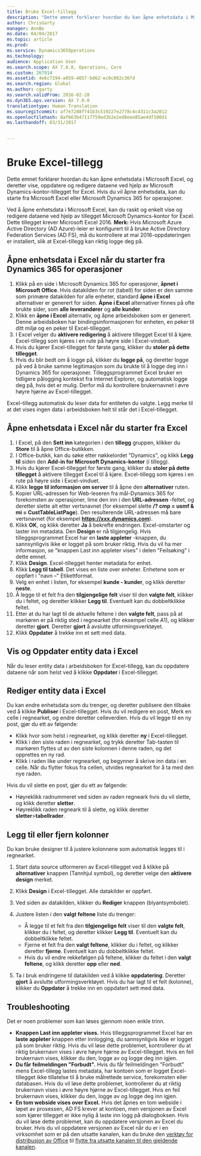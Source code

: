 ```yaml
---
title: Bruke Excel-tillegg
description: "Dette emnet forklarer hvordan du kan åpne enhetsdata i Microsoft Excel, og deretter vise, oppdatere og redigere dataene ved hjelp av Microsoft Dynamics-kontor-tillegget for Excel. Hvis du vil åpne enhetsdata, kan du starte fra Microsoft Excel eller Microsoft Dynamics 365 for operasjoner."
author: ChrisGarty
manager: AnnBe
ms.date: 04/04/2017
ms.topic: article
ms.prod: 
ms.service: Dynamics365Operations
ms.technology: 
audience: Application User
ms.search.scope: AX 7.0.0, Operations, Core
ms.custom: 267914
ms.assetid: 4e6c7194-a059-4057-bd62-ec0c802c36fd
ms.search.region: Global
ms.author: cgarty
ms.search.validFrom: 2016-02-28
ms.dyn365.ops.version: AX 7.0.0
translationtype: Human Translation
ms.sourcegitcommit: af7e7288f741b3c519227e2778c4c4311c3a2012
ms.openlocfilehash: 8af663b47117759ed3b2e2ed8eee85ae4df100d1
ms.lasthandoff: 03/31/2017


---
```


# <a name="use-the-excel-add-in"></a>Bruke Excel-tillegg

Dette emnet forklarer hvordan du kan åpne enhetsdata i Microsoft Excel, og deretter vise, oppdatere og redigere dataene ved hjelp av Microsoft Dynamics-kontor-tillegget for Excel. Hvis du vil åpne enhetsdata, kan du starte fra Microsoft Excel eller Microsoft Dynamics 365 for operasjoner.

Ved å åpne enhetsdata i Microsoft Excel, kan du raskt og enkelt vise og redigere dataene ved hjelp av tillegget Microsoft Dynamics-kontor for Excel. Dette tillegget krever Microsoft Excel 2016. **Merk:** Hvis Microsoft Azure Active Directory (AD Azure)-leier er konfigurert til å bruke Active Directory Federation Services (AD FS), må du kontrollere at mai 2016-oppdateringen er installert, slik at Excel-tillegg kan riktig logge deg på.

## <a name="open-entity-data-in-excel-when-you-start-from-dynamics-365-for-operations"></a>Åpne enhetsdata i Excel når du starter fra Dynamics 365 for operasjoner
1.  Klikk på en side i Microsoft Dynamics 365 for operasjoner, **åpnet i Microsoft Office**. Hvis datakilden for rot (tabell) for siden er den samme som primære datakilden for alle enheter, standard **åpne i Excel** alternativer er generert for siden. **Åpne i Excel** alternativer finnes på ofte brukte sider, som **alle leverandører** og **alle kunder**.
2.  Klikk en **åpne i Excel** alternativ, og åpne arbeidsboken som er generert. Denne arbeidsboken har bindingsinformasjonen for enheten, en peker til ditt miljø og en peker til Excel-tillegget.
3.  I Excel velger du **aktivere redigering** å aktivere tillegget Excel til å kjøre. Excel-tillegg som kjøres i en rute på høyre side i Excel-vinduet.
4.  Hvis du kjører Excel-tillegget for første gang, klikker du **stoler på dette tillegget**.
5.  Hvis du blir bedt om å logge på, klikker du **logge på**, og deretter logge på ved å bruke samme legitimasjon som du brukte til å logge deg inn i Dynamics 365 for operasjoner. Tilleggsprogrammet Excel bruker en tidligere pålogging kontekst fra Internet Explorer, og automatisk logge deg på, hvis det er mulig. Derfor må du kontrollere brukernavnet i øvre høyre hjørne av Excel-tillegget.

Excel-tillegg automatisk du leser data for entiteten du valgte. Legg merke til at det vises ingen data i arbeidsboken helt til står det i Excel-tillegget.

## <a name="open-entity-data-in-excel-when-you-start-from-excel"></a>Åpne enhetsdata i Excel når du starter fra Excel
1.  I Excel, på den **Sett inn** kategorien i den **tillegg** gruppen, klikker du **Store** til å åpne Office-butikken.
2.  I Office-butikk, kan du søke etter nøkkelordet "Dynamics", og klikk **Legg til** siden den **Add-in for Microsoft Dynamics-kontor** (i tillegg).
3.  Hvis du kjører Excel-tillegget for første gang, klikker du **stoler på dette tillegget** å aktivere tillegget Excel til å kjøre. Excel-tillegg som kjøres i en rute på høyre side i Excel-vinduet.
4.  Klikk **legge til informasjon om server** til å åpne den **alternativer** ruten.
5.  Kopier URL-adressen for Web-leseren fra mål-Dynamics 365 for forekomsten av operasjoner, lime den inn i den **URL-adressen** -feltet, og deretter slette alt etter vertsnavnet (for eksempel slette **/? cmp = usmf & mi = CustTableListPage**). Den resulterende URL-adressen må bare vertsnavnet (for eksempel **https://xxx.dynamics.com**).
6.  Klikk **OK**, og klikk deretter **Ja** å bekrefte endringen. Excel-omstarter og laster inn metadata. Den **Design** er nå tilgjengelig. Hvis tilleggsprogrammet Excel har en **laste appleter** -knappen, du sannsynligvis ikke er logget på som bruker riktig. Hvis du vil ha mer informasjon, se "knappen Last inn appleter vises" i delen "Feilsøking" i dette emnet.
7.  Klikk **Design**. Excel-tillegget henter metadata for enhet.
8.  Klikk **Legg til tabell**. Det vises en liste over enheter. Enhetene som er oppført i "navn –" Etikettformat.
9.  Velg en enhet i listen, for eksempel **kunde - kunder**, og klikk deretter **neste**.
10. Å legge til et felt fra den **tilgjengelige felt** viser til den **valgte felt**, klikker du i feltet, og deretter klikker **Legg til**. Eventuelt kan du dobbeltklikke feltet.
11. Etter at du har lagt til de aktuelle feltene i den **valgte felt**, pass på at markøren er på riktig sted i regnearket (for eksempel celle A1), og klikker deretter **gjort**. Deretter **gjort** å avslutte utformingsverktøyet.
12. Klikk **Oppdater** å trekke inn et sett med data.

## <a name="view-and-update-entity-data-in-excel"></a>Vis og Oppdater entity data i Excel
Når du leser entity data i arbeidsboken for Excel-tillegg, kan du oppdatere dataene når som helst ved å klikke **Oppdater** i Excel-tillegget.

## <a name="edit-entity-data-in-excel"></a>Rediger entity data i Excel
Du kan endre enhetsdata som du trenger, og deretter publisere den tilbake ved å klikke **Publiser** i Excel-tillegget. Hvis du vil redigere en post, Merk en celle i regnearket, og endre deretter celleverdien. Hvis du vil legge til en ny post, gjør du ett av følgende:

-   Klikk hvor som helst i regnearket, og klikk deretter **ny** i Excel-tillegget.
-   Klikk i den siste raden i regnearket, og trykk deretter Tab-tasten til markøren flyttes ut av den siste kolonnen i denne raden, og det opprettes en ny rad.
-   Klikk i raden like under regnearket, og begynner å skrive inn data i en celle. Når du flytter fokus fra cellen, utvides regnearket for å ta med den nye raden.

Hvis du vil slette en post, gjør du ett av følgende:

-   Høyreklikk radnummeret ved siden av raden regneark hvis du vil slette, og klikk deretter **sletter**.
-   Høyreklikk raden regneark til å slette, og klikk deretter **sletter**&gt;**tabellrader**.

## <a name="add-or-remove-columns"></a>Legg til eller fjern kolonner
Du kan bruke designer til å justere kolonnene som automatisk legges til i regnearket.

1.  Start data source utformeren av Excel-tillegget ved å klikke på **alternativer** knappen (Tannhjul symbol), og deretter velge den **aktivere design** merket.
2.  Klikk **Design** i Excel-tillegget. Alle datakilder er oppført.
3.  Ved siden av datakilden, klikker du **Rediger** knappen (blyantsymbolet).
4.  Justere listen i den **valgt feltene** liste du trenger:
    -   Å legge til et felt fra den **tilgjengelige felt** viser til den **valgte felt**, klikker du i feltet, og deretter klikker **Legg til**. Eventuelt kan du dobbeltklikke feltet.
    -   Fjerne et felt fra den **valgt feltene**, klikker du i feltet, og klikker deretter **fjerne**. Eventuelt kan du dobbeltklikke feltet.
    -   Hvis du vil endre rekkefølgen på feltene, klikker du feltet i den **valgt feltene**, og klikk deretter **opp** eller **ned**.

5.  Ta i bruk endringene til datakilden ved å klikke **oppdatering**. Deretter **gjort** å avslutte utformingsverktøyet. Hvis du har lagt til et felt (kolonne), klikker du **Oppdater** å trekke inn en oppdatert sett med data.

## <a name="httpspowerappsmicrosoftcomenustutorialsdataplatforminteractiveexceltroubleshootingtroubleshooting"></a>[](https://powerapps.microsoft.com/enus/tutorials/dataplatforminteractiveexcel/#troubleshooting)Troubleshooting
Det er noen problemer som kan løses gjennom noen enkle trinn.

-   **Knappen Last inn appleter vises.** Hvis tilleggsprogrammet Excel har en **laste appleter** knappen etter innlogging, du sannsynligvis ikke er logget på som bruker riktig. Hvis du vil løse dette problemet, kontrollerer du at riktig brukernavn vises i øvre høyre hjørne av Excel-tillegget. Hvis en feil brukernavn vises, klikker du den, logge av og logge deg inn igjen.
-   **Du får feilmeldingen "Forbudt".** Hvis du får feilmeldingen "Forbudt" mens Excel-tillegg lastes metadata, har kontoen som er logget Excel-tillegget ikke tillatelse til å bruke målrettede service, forekomsten eller databasen. Hvis du vil løse dette problemet, kontrollerer du at riktig brukernavn vises i øvre høyre hjørne av Excel-tillegget. Hvis en feil brukernavn vises, klikker du den, logge av og logge deg inn igjen.
-   **En tom webside vises over Excel.** Hvis det åpnes en tom webside i løpet av prosessen, AD FS krever at kontoen, men versjonen av Excel som kjører tillegget er ikke nylig å laste inn logg på dialogboksen. Hvis du vil løse dette problemet, kan du oppdatere versjonen av Excel du bruker. Hvis du vil oppdatere versjonen av Excel når du er i en virksomhet som er på den utsatte kanalen, kan du bruke den [verktøy for distribusjon av Office](https://technet.microsoft.com/library/jj219422.aspx) til [flytte fra utsatte kanalen til den gjeldende kanalen](https://technet.microsoft.com/library/mt455210.aspx).



